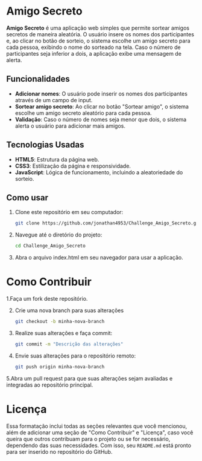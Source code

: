 # Amigo Secreto

**Amigo Secreto** é uma aplicação web simples que permite sortear amigos secretos de maneira aleatória. O usuário insere os nomes dos participantes e, ao clicar no botão de sorteio, o sistema escolhe um amigo secreto para cada pessoa, exibindo o nome do sorteado na tela. Caso o número de participantes seja inferior a dois, a aplicação exibe uma mensagem de alerta.

## Funcionalidades
- **Adicionar nomes**: O usuário pode inserir os nomes dos participantes através de um campo de input.
- **Sortear amigo secreto**: Ao clicar no botão "Sortear amigo", o sistema escolhe um amigo secreto aleatório para cada pessoa.
- **Validação**: Caso o número de nomes seja menor que dois, o sistema alerta o usuário para adicionar mais amigos.

## Tecnologias Usadas
- **HTML5**: Estrutura da página web.
- **CSS3**: Estilização da página e responsividade.
- **JavaScript**: Lógica de funcionamento, incluindo a aleatoriedade do sorteio.

## Como usar

1. Clone este repositório em seu computador:
   ```bash
   git clone https://github.com/jonathan4953/Challenge_Amigo_Secreto.git

2. Navegue até o diretório do projeto:
   ```bash
   cd Challenge_Amigo_Secreto

3. Abra o arquivo index.html em seu navegador para usar a aplicação.

# Como Contribuir

1.Faça um fork deste repositório.


2. Crie uma nova branch para suas alterações
   ```bash
   git checkout -b minha-nova-branch
   
3. Realize suas alterações e faça commit:
   ```bash
   git commit -m "Descrição das alterações"
   
4. Envie suas alterações para o repositório remoto:
   ```bash
   git push origin minha-nova-branch

5.Abra um pull request para que suas alterações sejam avaliadas e integradas ao repositório principal.

# Licença

Essa formatação inclui todas as seções relevantes que você mencionou, além de adicionar uma seção de "Como Contribuir" e "Licença", caso você queira que outros contribuam para o projeto ou se for necessário, dependendo das suas necessidades.
Com isso, seu `README.md` está pronto para ser inserido no repositório do GitHub.

  


